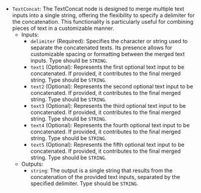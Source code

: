 - `TextConcat`: The TextConcat node is designed to merge multiple text inputs into a single string, offering the flexibility to specify a delimiter for the concatenation. This functionality is particularly useful for combining pieces of text in a customizable manner.
    - Inputs:
        - `delimiter` (Required): Specifies the character or string used to separate the concatenated texts. Its presence allows for customizable spacing or formatting between the merged text inputs. Type should be `STRING`.
        - `text1` (Optional): Represents the first optional text input to be concatenated. If provided, it contributes to the final merged string. Type should be `STRING`.
        - `text2` (Optional): Represents the second optional text input to be concatenated. If provided, it contributes to the final merged string. Type should be `STRING`.
        - `text3` (Optional): Represents the third optional text input to be concatenated. If provided, it contributes to the final merged string. Type should be `STRING`.
        - `text4` (Optional): Represents the fourth optional text input to be concatenated. If provided, it contributes to the final merged string. Type should be `STRING`.
        - `text5` (Optional): Represents the fifth optional text input to be concatenated. If provided, it contributes to the final merged string. Type should be `STRING`.
    - Outputs:
        - `string`: The output is a single string that results from the concatenation of the provided text inputs, separated by the specified delimiter. Type should be `STRING`.
